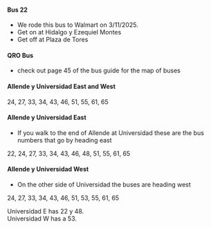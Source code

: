 
#### Bus 22

- We rode this bus to Walmart on 3/11/2025.
- Get on at Hidalgo y Ezequiel Montes
- Get off at Plaza de Tores

#### QRO Bus

- check out page 45 of the bus guide for the map of buses

#### Allende y Universidad East and West

24, 27, 33, 34, 43, 46, 51, 55, 61, 65

#### Allende y Universidad East

- If you walk to the end of Allende at Universidad these are the bus numbers
that go by heading east

22, 24, 27, 33, 34, 43, 46, 48, 51, 55, 61, 65

#### Allende y Universidad West

- On the other side of Universidad the buses are heading west

24, 27, 33, 34, 43, 46, 51, 53, 55, 61, 65

Universidad E has 22 y 48.   
Universidad W has a 53.
